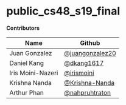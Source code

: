 # public_cs48_s19_final
**Contributors**

Name                | Github   
-------------       | -------------    
Juan Gonzalez       | [@juangonzalez20](https://github.com/juangonzalez20)             
Daniel Kang         | [@dkang1617](https://github.com/dkang1617)             
Iris Moini-Nazeri   | [@irismoini](https://github.com/irismoini)           
Krishna Nanda       | [@Krishna-Nanda](https://github.com/Krishna-Nanda)   
Arthur Phan         | [@nahpruhtraton](https://github.com/nahpruhtraton) 

